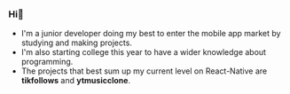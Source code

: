 ### Hi👋
-  I'm a junior developer doing my best to enter the mobile app market by studying and making projects.
-  I'm also starting college this year to have a wider knowledge about programming.
-  The projects that best sum up my current level on React-Native are **tikfollows** and **ytmusicclone**.

<!--![GitHub Stats](https://github-readme-stats.vercel.app/api?username=felipeosouza&theme=radical)
<!--
**felipeosouza/felipeosouza** is a ✨ _special_ ✨ repository because its `README.md` (this file) appears on your GitHub profile.

Here are some ideas to get you started:

- 🔭 I’m currently working on ...
- 🌱 I’m currently learning ...
- 👯 I’m looking to collaborate on ...
- 🤔 I’m looking for help with ...
- 💬 Ask me about ...
- 📫 How to reach me: ...
- 😄 Pronouns: ...
- ⚡ Fun fact: ...
-->
